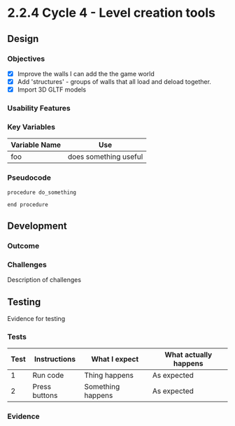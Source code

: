 # 2.2.4 Cycle 4 - Level creation tools

## Design

### Objectives

* [x] Improve the walls I can add the the game world
* [x] Add 'structures' - groups of walls that all load and deload together.
* [x] Import 3D GLTF models

### Usability Features

### Key Variables

| Variable Name | Use                   |
| ------------- | --------------------- |
| foo           | does something useful |

### Pseudocode

```
procedure do_something
    
end procedure
```

## Development

### Outcome

### Challenges

Description of challenges

## Testing

Evidence for testing

### Tests

| Test | Instructions  | What I expect     | What actually happens |
| ---- | ------------- | ----------------- | --------------------- |
| 1    | Run code      | Thing happens     | As expected           |
| 2    | Press buttons | Something happens | As expected           |

### Evidence
